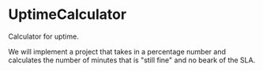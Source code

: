 # UptimeCalculator
Calculator for uptime.

We will implement a project that takes in a percentage number and calculates the number of minutes that is "still fine" and no beark of the SLA.